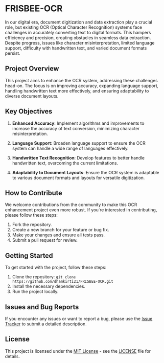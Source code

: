 # FRISBEE-OCR

In our digital era, document digitization and data extraction play a crucial role, but existing OCR (Optical Character Recognition) systems face challenges in accurately converting text to digital formats. This hampers efficiency and precision, creating obstacles in seamless data extraction. Despite progress, issues like character misinterpretation, limited language support, difficulty with handwritten text, and varied document formats persist.

## Project Overview

This project aims to enhance the OCR system, addressing these challenges head-on. The focus is on improving accuracy, expanding language support, handling handwritten text more effectively, and ensuring adaptability to diverse document layouts.

## Key Objectives

1. **Enhanced Accuracy**: Implement algorithms and improvements to increase the accuracy of text conversion, minimizing character misinterpretation.

2. **Language Support**: Broaden language support to ensure the OCR system can handle a wide range of languages effectively.

3. **Handwritten Text Recognition**: Develop features to better handle handwritten text, overcoming the current limitations.

4. **Adaptability to Document Layouts**: Ensure the OCR system is adaptable to various document formats and layouts for versatile digitization.

## How to Contribute

We welcome contributions from the community to make this OCR enhancement project even more robust. If you're interested in contributing, please follow these steps:

1. Fork the repository.
2. Create a new branch for your feature or bug fix.
3. Make your changes and ensure all tests pass.
4. Submit a pull request for review.

## Getting Started

To get started with the project, follow these steps:

1. Clone the repository: `git clone https://github.com/dhamkirti21/FRISBEE-OCR.git`
2. Install the necessary dependencies.
3. Run the project locally.

## Issues and Bug Reports

If you encounter any issues or want to report a bug, please use the [Issue Tracker]([https://github.com/your-username/OCR-Enhancement-Project](https://github.com/dhamkirti21/FRISBEE-OCR)/issues) to submit a detailed description.

## License

This project is licensed under the [MIT License](LICENSE) - see the [LICENSE](LICENSE) file for details.

